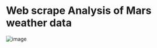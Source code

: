 # Web scrape Analysis of Mars weather data


![image](https://github.com/MahsaHesam/Web-scrape-analyse-Mars-weather-data/assets/70048005/ab052986-c01b-4818-a032-8419080d2a02)
